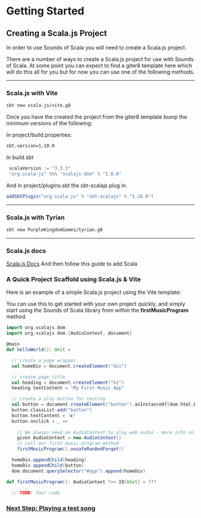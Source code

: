 # Getting Started

## Creating a Scala.js Project

In order to use Sounds of Scala you will need to create a Scala.js project.

There are a number of ways to create a Scala.js project for use with Sounds of Scala. At some point you can expect to find a giter8 template here which will do this all for you but for now you can use one of the following methods. 

---

### Scala.js with Vite
```bash
sbt new scala-js/vite.g8
```
Once you have the created the project from the giter8 template bump the minimum versions of the following:

In project/build.properties:
```bash
sbt.version=1.10.0
```
In build.sbt
```scala 3
 scalaVersion := "3.3.3"
 "org.scala-js" %%% "scalajs-dom" % "2.8.0"
```
And in project/plugins.sbt the sbt-scalajs plug in.
```scala 3
addSbtPlugin("org.scala-js" % "sbt-scalajs" % "1.16.0")

```



---

### Scala.js with Tyrian
```bash
sbt new PurpleKingdomGames/tyrian.g8
``` 
---

### Scala.js docs
[Scala.js Docs](https://www.scala-js.org/doc/tutorial/basic/)
And then follow this guide to add Scala

### A Quick Project Scaffold using Scala.js & Vite
Here is an example of a simple Scala.js project using the Vite template:

You can use this to get started with your own project quickly, and simply start using the Sounds of Scala library from within the **firstMusicProgram** method.

```scala 3
import org.scalajs.dom
import org.scalajs.dom.{AudioContext, document}

@main
def helloWorld(): Unit =

  // create a page wrapper
  val homeDiv = document.createElement("div")

  // create page title
  val heading = document.createElement("h1")
  heading.textContent = "My First Music App"

  // create a play button for testing
  val button = document.createElement("button").asInstanceOf[dom.html.Button]
  button.classList.add("button")
  button.textContent = "▶️"
  button.onclick = _ =>
    
    // We always need an AudioContext to play web audio - more info on this coming up
    given AudioContext = new AudioContext()
    // call our first music program method
    firstMusicProgram().unsafeRunAndForget()

  homeDiv.appendChild(heading)
  homeDiv.appendChild(button)
  dom.document.querySelector("#app").append(homeDiv)

def firstMusicProgram(): AudioContext ?=> IO[Unit] = ???
  
  // TODO: Your code
```
### [Next Step: Playing a test song](http://localhost:4242/getting-started/playing-test-song.html)
